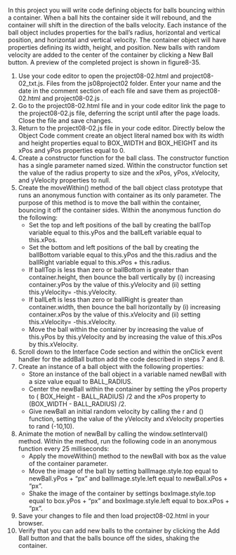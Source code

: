 In this project you will write code defining objects for balls bouncing within a container. When a ball hits the container side it will rebound, and the container will shift in the direction of  the balls velocity. Each instance of the ball object includes properties for the ball’s radius, horizontal and vertical position, and horizontal and vertical velocity. The container object will have properties defining its width, height, and position. New balls with random velocity are added to the center of the container by clicking a New Ball button. A preview of the completed project is shown in figure8-35. 
1. Use your code editor to open the project08-02.html and project08-02_txt.js. Files from the js08project02 folder. Enter your name and the date in the comment  section of each file and save them as project08-02.html and project08-02.js .
2. Go to the project08-02.html file and in your code editor link the page to the project08-02.js file, deferring the script until after the page loads. Close the file and save changes.
3. Return to the project08-02.js file in your code editor. Directly below the Object Code comment create an object literal named box with its width and height properties equal to BOX_WIDTH and BOX_HEIGHT and its xPos and yPos properties equal to 0.
4. Create a constructor function for the ball class. The constructor function has a single parameter named sized. Within the constructor function set the value of the radius property to size and the xPos, yPos, xVelocity, and yVelocity properties to null.
5. Create the moveWithin() method of the ball object class prototype that runs an anonymous function with container as its only parameter. The purpose of this method is to move the ball within the container, bouncing it off the container sides. Within the anonymous function do the following:
    - Set the top and left positions of the ball by creating the ballTop variable equal to this.yPos and the ballLeft variable equal to this.xPos. 
    - Set the bottom and left positions of the ball by creating the ballBottom variable equal to this.yPos and the this.radius and the ballRight variable equal to this.xPos + this.radius. 
    - If ballTop is less than zero or ballBottom is greater than container.height, then bounce the ball vertically by (i) increasing container.yPos by the value of this.yVelocity and (ii) setting this.yVelocity= -this.yVelocity. 
    - If ballLeft is less than zero or ballRight is greater than container.width, then bounce the ball horizontally by (i) increasing container.xPos by the value of this.xVelocity and (ii) setting this.xVelocity= -this.xVelocity.
    - Move the ball within the container by increasing the value of this.yPos by this.yVelocity and by increasing the value of this.xPos by this.xVelocity.
6. Scroll down to the Interface Code section and within the onClick event handler for the addBall button add the code described in steps 7 and 8. 
7. Create an instance of a ball object with the following properties:
    - Store an instance of the ball object in a variable named newBall with a size value equal to BALL_RADIUS. 
    - Center the newBall within the container by setting the yPos property to ( BOX_Height - BALL_RADIUS) /2 and the xPos property to (BOX_WIDTH - BALL_RADIUS) /2.
    - Give newBall an initial random velocity by calling the r and () function, setting the value of the yVelocity and xVelocity properties to rand (-10,10).
8. Animate the motion of newBall by calling the window.setInterval() method. Within the method, run the following code in an anonymous function every 25 milliseconds: 
    - Apply the moveWithin() method to the newBall with box as the value of the container parameter.
    - Move the image of the ball by setting ballImage.style.top equal to newBall.yPos + “px” and ballImage.style.left equal to newBall.xPos + “px”. 
    - Shake the image of the container by settings boxImage.style.top equal to box.yPos + “px” and boxImage.style.left equal to box.xPos + “px”. 
9. Save your changes to file and then load project08-02.html in your browser. 
10. Verify that you can add new balls to the container by clicking the Add Ball button and that the balls bounce off the sides, shaking the container. 

